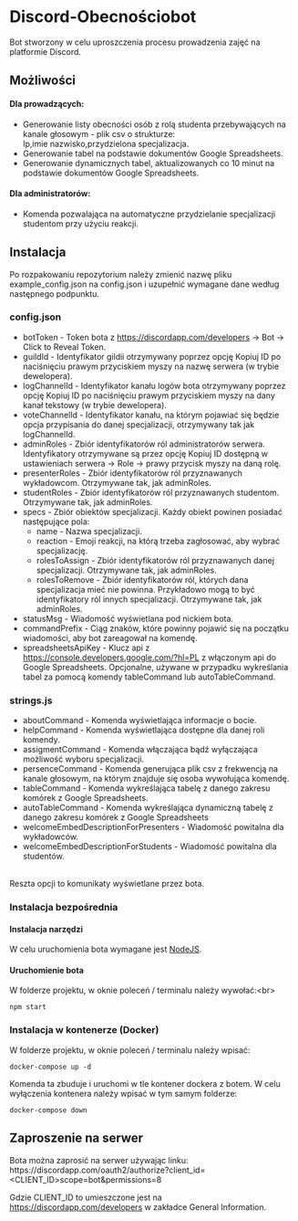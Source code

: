 # Discord-Obecnościobot
Bot stworzony w celu uproszczenia procesu prowadzenia zajęć na platformie Discord. 

## Możliwości
#### Dla prowadzących:
* Generowanie listy obecności osób z rolą studenta przebywających na kanale głosowym - plik csv o strukturze:<br/> lp,imie nazwisko,przydzielona specjalizacja.
* Generowanie tabel na podstawie dokumentów Google Spreadsheets.
* Generowanie dynamicznych tabel, aktualizowanych co 10 minut na podstawie dokumentów Google Spreadsheets.

#### Dla administratorów:
* Komenda pozwalająca na automatyczne przydzielanie specjalizacji studentom przy użyciu reakcji.

## Instalacja
Po rozpakowaniu repozytorium należy zmienić nazwę pliku example_config.json na config.json i uzupełnić wymagane dane według następnego podpunktu.<br/>

### config.json
* botToken - Token bota z https://discordapp.com/developers -> Bot -> Click to Reveal Token.
* guildId - Identyfikator gildii otrzymywany poprzez opcję Kopiuj ID po naciśnięciu prawym przyciskiem myszy na nazwę serwera (w trybie dewelopera).
* logChannelId - Identyfikator kanału logów bota otrzymywany poprzez opcję Kopiuj ID po naciśnięciu prawym przyciskiem myszy na dany kanał tekstowy (w trybie dewelopera).
* voteChannelId - Identyfikator kanału, na którym pojawiać się będzie opcja przypisania do danej specjalizacji, otrzymywany tak jak logChannelId.
* adminRoles - Zbiór identyfikatorów ról administratorów serwera. Identyfikatory otrzymywane są przez opcję Kopiuj ID dostępną w ustawieniach serwera -> Role -> prawy przycisk myszy na daną rolę.
* presenterRoles - Zbiór identyfikatorów ról przyznawanych wykładowcom. Otrzymywane tak, jak adminRoles.
* studentRoles - Zbiór identyfikatorów ról przyznawanych studentom. Otrzymywane tak, jak adminRoles.
* specs - Zbiór obiektów specjalizacji. Każdy obiekt powinen posiadać następujące pola:
  * name - Nazwa specjalizacji.
  * reaction - Emoji reakcji, na którą trzeba zagłosować, aby wybrać specjalizację.
  * rolesToAssign - Zbiór identyfikatorów ról przyznawanych danej specjalizacji. Otrzymywane tak, jak adminRoles.
  * rolesToRemove - Zbiór identyfikatorów ról, których dana specjalizacja mieć nie powinna. Przykładowo mogą to być identyfikatory ról innych specjalizacji. Otrzymywane tak, jak adminRoles.
* statusMsg - Wiadomość wyświetlana pod nickiem bota.
* commandPrefix - Ciąg znaków, które powinny pojawić się na początku wiadomości, aby bot zareagował na komendę.
* spreadsheetsApiKey - Klucz api z https://console.developers.google.com/?hl=PL z włączonym api do Google Spreadsheets. Opcjonalne, używane w przypadku wykreślania tabel za pomocą komendy tableCommand lub autoTableCommand.

### strings.js
* aboutCommand - Komenda wyświetlająca informacje o bocie.
* helpCommand - Komenda wyświetlająca dostępne dla danej roli komendy.
* assigmentCommand - Komenda włączająca bądź wyłączająca możliwość wyboru specjalizacji.
* persenceCommand - Komenda generująca plik csv z frekwencją na kanale głosowym, na którym znajduje się osoba wywołująca komendę.
* tableCommand - Komenda wykreślająca tabelę z danego zakresu komórek z Google Spreadsheets.
* autoTableCommand - Komenda wykreślająca dynamiczną tabelę z danego zakresu komórek z Google Spreadsheets
* welcomeEmbedDescriptionForPresenters - Wiadomość powitalna dla wykładowców.
* welcomeEmbedDescriptionForStudents - Wiadomość powitalna dla studentów.
<br/>
Reszta opcji to komunikaty wyświetlane przez bota.

### Instalacja bezpośrednia
#### Instalacja narzędzi
W celu uruchomienia bota wymagane jest [NodeJS](https://nodejs.org/en/).

#### Uruchomienie bota
W folderze projektu, w oknie poleceń / terminalu należy wywołać:<br\>
```
npm start
```

### Instalacja w kontenerze (Docker)
W folderze projektu, w oknie poleceń / terminalu należy wpisać:<br/>
```
docker-compose up -d
```
Komenda ta zbuduje i uruchomi w tle kontener dockera z botem. W celu wyłączenia kontenera należy wpisać w tym samym folderze:<br/>
```
docker-compose down
```

## Zaproszenie na serwer

Bota można zaprosić na serwer używając linku: <br/>
https://<span></span>discordapp.<span></span>com/oauth2/authorize?client_id=<CLIENT_ID>scope=bot&permissions=8<br/>

Gdzie CLIENT_ID to umieszczone jest na https://discordapp.com/developers w zakładce General Information.






